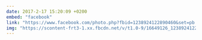 ```yaml
---
date: 2017-2-17 15:20:09 +0200
embed: "facebook"
link: "https://www.facebook.com/photo.php?fbid=1238924122890460&set=pb.100003186531392.-2207520000.1491380899.&type=3&theater"
img: "https://scontent-frt3-1.xx.fbcdn.net/v/t1.0-9/16649126_1238924122890460_6481316418732952339_n.jpg?oh=942a9ab4f2ca24036ccdef21d1b5d7b3&oe=599719D6"
---
```

